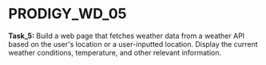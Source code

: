 # PRODIGY_WD_05
**Task_5:**
Build a web page that fetches weather data from a weather API based on the user's location or a user-inputted location. Display the current weather conditions, temperature, and other relevant information.
